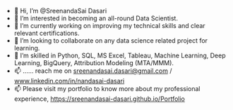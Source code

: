 - 👋 Hi, I’m @SreenandaSai Dasari              
- 👀 I’m interested in becoming an all-round Data Scientist.                         
- 🌱 I’m currently working on improving my technical skills and clear relevant certifications.                           
- 💞️ I’m looking to collaborate on any data science related project for learning.                     
- 💞️ I’m skilled in Python, SQL, MS Excel, Tableau, Machine Learning, Deep Learning, BigQuery, Attribution Modeling (MTA/MMM).           
- 📫 ...... reach me on sreenandasai.dasari@gmail.com / www.linkedin.com/in/nandasai-dasari     
- 📫 Please visit my portfolio to know more about my professional experience, https://sreenandasai-dasari.github.io/Portfolio    
     
  
  
<!---   
SreenandaSai-Dasari/SreenandaSai-Dasari is a ✨ special ✨ repository because its `README.md` (this file) appears on your GitHub profile.
You can click the Preview link to take a look at your changes.
--->
